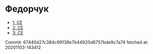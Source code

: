 # Федорчук
- [1: CE](1.md)
- [2: CE](2.md)
- [3: CE](3.md)

Commit: 67440d27c384c99138e7b44920d6757bde9c7a74
 fetched at: 20201103-143412
